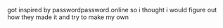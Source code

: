 got inspired by passwordpassword.online so i thought i would figure out how they made it and try to make my own
